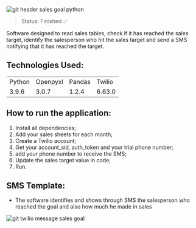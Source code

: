 ![git header sales goal python](https://user-images.githubusercontent.com/54152996/129388901-22bf8432-865d-4c86-8dbe-3a0390819015.png)

> Status: Finished ✅

Software designed to read sales tables, check if it has reached the sales target, identify the salesperson who hit the sales target and send a SMS notifying that it has reached the target.

## Technologies Used:

<table>
  <tr>
    <td>Python</td>
    <td>Openpyxl</td>
    <td>Pandas</td>
    <td>Twilio</td>
  </tr>
  <tr>
    <td>3.9.6</td>
    <td>3.0.7</td>
    <td>1.2.4</td>
    <td>6.63.0</td>
  </tr>
</table>

## How to run the application:

1. Install all dependencies;
2. Add your sales sheets for each month;
3. Create a Twilio account;
4. Get your account_sid, auth_token and your trial phone number;
5. add your phone number to receive the SMS;
6. Update the sales target value in code;
7. Run.

## SMS Template:

* The software identifies and shows through SMS the salesperson who reached the goal and also how much he made in sales

![git twilio message sales goal](https://user-images.githubusercontent.com/54152996/129395626-f3c77b74-cac6-444c-99d4-ffc46d5573ef.jpeg)


